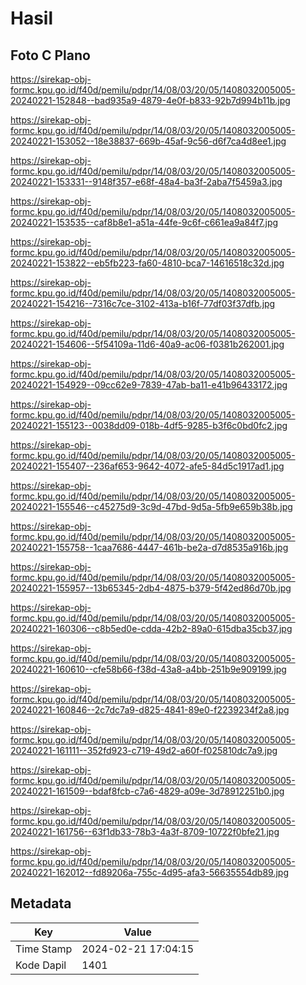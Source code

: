 # Hasil

## Foto C Plano

https://sirekap-obj-formc.kpu.go.id/f40d/pemilu/pdpr/14/08/03/20/05/1408032005005-20240221-152848--bad935a9-4879-4e0f-b833-92b7d994b11b.jpg

https://sirekap-obj-formc.kpu.go.id/f40d/pemilu/pdpr/14/08/03/20/05/1408032005005-20240221-153052--18e38837-669b-45af-9c56-d6f7ca4d8ee1.jpg

https://sirekap-obj-formc.kpu.go.id/f40d/pemilu/pdpr/14/08/03/20/05/1408032005005-20240221-153331--9148f357-e68f-48a4-ba3f-2aba7f5459a3.jpg

https://sirekap-obj-formc.kpu.go.id/f40d/pemilu/pdpr/14/08/03/20/05/1408032005005-20240221-153535--caf8b8e1-a51a-44fe-9c6f-c661ea9a84f7.jpg

https://sirekap-obj-formc.kpu.go.id/f40d/pemilu/pdpr/14/08/03/20/05/1408032005005-20240221-153822--eb5fb223-fa60-4810-bca7-14616518c32d.jpg

https://sirekap-obj-formc.kpu.go.id/f40d/pemilu/pdpr/14/08/03/20/05/1408032005005-20240221-154216--7316c7ce-3102-413a-b16f-77df03f37dfb.jpg

https://sirekap-obj-formc.kpu.go.id/f40d/pemilu/pdpr/14/08/03/20/05/1408032005005-20240221-154606--5f54109a-11d6-40a9-ac06-f0381b262001.jpg

https://sirekap-obj-formc.kpu.go.id/f40d/pemilu/pdpr/14/08/03/20/05/1408032005005-20240221-154929--09cc62e9-7839-47ab-ba11-e41b96433172.jpg

https://sirekap-obj-formc.kpu.go.id/f40d/pemilu/pdpr/14/08/03/20/05/1408032005005-20240221-155123--0038dd09-018b-4df5-9285-b3f6c0bd0fc2.jpg

https://sirekap-obj-formc.kpu.go.id/f40d/pemilu/pdpr/14/08/03/20/05/1408032005005-20240221-155407--236af653-9642-4072-afe5-84d5c1917ad1.jpg

https://sirekap-obj-formc.kpu.go.id/f40d/pemilu/pdpr/14/08/03/20/05/1408032005005-20240221-155546--c45275d9-3c9d-47bd-9d5a-5fb9e659b38b.jpg

https://sirekap-obj-formc.kpu.go.id/f40d/pemilu/pdpr/14/08/03/20/05/1408032005005-20240221-155758--1caa7686-4447-461b-be2a-d7d8535a916b.jpg

https://sirekap-obj-formc.kpu.go.id/f40d/pemilu/pdpr/14/08/03/20/05/1408032005005-20240221-155957--13b65345-2db4-4875-b379-5f42ed86d70b.jpg

https://sirekap-obj-formc.kpu.go.id/f40d/pemilu/pdpr/14/08/03/20/05/1408032005005-20240221-160306--c8b5ed0e-cdda-42b2-89a0-615dba35cb37.jpg

https://sirekap-obj-formc.kpu.go.id/f40d/pemilu/pdpr/14/08/03/20/05/1408032005005-20240221-160610--cfe58b66-f38d-43a8-a4bb-251b9e909199.jpg

https://sirekap-obj-formc.kpu.go.id/f40d/pemilu/pdpr/14/08/03/20/05/1408032005005-20240221-160846--2c7dc7a9-d825-4841-89e0-f2239234f2a8.jpg

https://sirekap-obj-formc.kpu.go.id/f40d/pemilu/pdpr/14/08/03/20/05/1408032005005-20240221-161111--352fd923-c719-49d2-a60f-f025810dc7a9.jpg

https://sirekap-obj-formc.kpu.go.id/f40d/pemilu/pdpr/14/08/03/20/05/1408032005005-20240221-161509--bdaf8fcb-c7a6-4829-a09e-3d78912251b0.jpg

https://sirekap-obj-formc.kpu.go.id/f40d/pemilu/pdpr/14/08/03/20/05/1408032005005-20240221-161756--63f1db33-78b3-4a3f-8709-10722f0bfe21.jpg

https://sirekap-obj-formc.kpu.go.id/f40d/pemilu/pdpr/14/08/03/20/05/1408032005005-20240221-162012--fd89206a-755c-4d95-afa3-56635554db89.jpg


## Metadata

| Key        | Value               |
| ---------- | ------------------- |
| Time Stamp | 2024-02-21 17:04:15 |
| Kode Dapil | 1401                |



